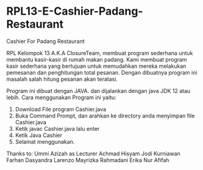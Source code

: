 # RPL13-E-Cashier-Padang-Restaurant
Cashier For Padang Restaurant

RPL Kelompok 13 A.K.A ClosureTeam, membuat program sederhana untuk membantu kasir-kasir di rumah makan padang.
Kami membuat program kasir sederhana yang bertujuan untuk memudahkan mereka melakukan pemesanan dan penghitungan total pesanan.
Dengan dibuatnya program ini masalah salah hitung pesanan akan teratasi.

Program ini dibuat dengan JAVA. dan dijalankan dengan java JDK 12 atau lebih.
Cara menggunakan Program ini yaitu:
1. Download File program Cashier.java
2. Buka Command Prompt, dan arahkan ke directory anda menyimpan file Cashier.java
3. Ketik javac Cashier.java lalu enter
4. Ketik Java Cashier
5. Selamat menggunakan.

Thanks to: 
Ummi Azizah as Lecturer
Achmad Hisyam
Jodi Kurniawan
Farhan Dasyandra Larenzo
Mayrizka Rahmadani
Erika Nur Afifah
